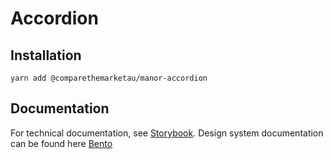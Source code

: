 # Accordion

## Installation

`yarn add @comparethemarketau/manor-accordion`


## Documentation

For technical documentation, see [Storybook](https:/services.dev.comparethemarket.cloud/manor/?path=/docs/components-accordion--accordion).
Design system documentation can be found here [Bento](https://zeroheight.com/9942937b5/p/17cea7-accordion/b/97d6bd)
